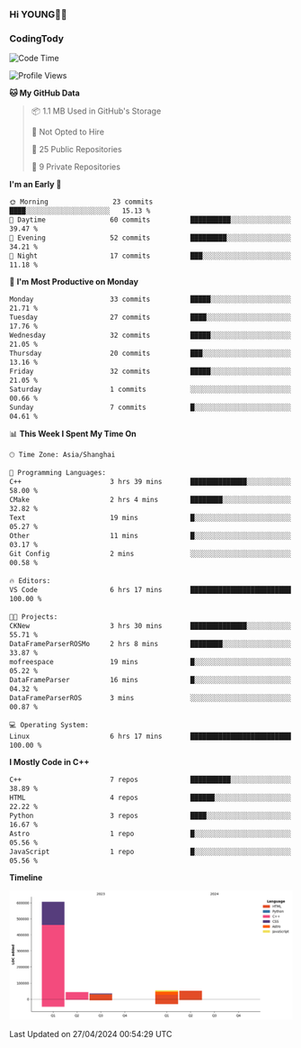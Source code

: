 <!--
**IHKYoung/IHKYoung** is a ✨ _special_ ✨ repository because its `README.md` (this file) appears on your GitHub profile.

Here are some ideas to get you started:

- 🔭 I’m currently working on ...
- 🌱 I’m currently learning ...
- 👯 I’m looking to collaborate on ...
- 🤔 I’m looking for help with ...
- 💬 Ask me about ...
- 📫 How to reach me: ...
- 😄 Pronouns: ...
- ⚡ Fun fact: ...
-->

### Hi YOUNG👋🏻


### CodingTody
<!--START_SECTION:waka-->
![Code Time](http://img.shields.io/badge/Code%20Time-6%20hrs%2017%20mins-blue)

![Profile Views](http://img.shields.io/badge/Profile%20Views-4-blue)

**🐱 My GitHub Data** 

> 📦 1.1 MB Used in GitHub's Storage 
 > 
> 🚫 Not Opted to Hire
 > 
> 📜 25 Public Repositories 
 > 
> 🔑 9 Private Repositories 
 > 
**I'm an Early 🐤** 

```text
🌞 Morning                23 commits          ████░░░░░░░░░░░░░░░░░░░░░   15.13 % 
🌆 Daytime                60 commits          ██████████░░░░░░░░░░░░░░░   39.47 % 
🌃 Evening                52 commits          █████████░░░░░░░░░░░░░░░░   34.21 % 
🌙 Night                  17 commits          ███░░░░░░░░░░░░░░░░░░░░░░   11.18 % 
```
📅 **I'm Most Productive on Monday** 

```text
Monday                   33 commits          █████░░░░░░░░░░░░░░░░░░░░   21.71 % 
Tuesday                  27 commits          ████░░░░░░░░░░░░░░░░░░░░░   17.76 % 
Wednesday                32 commits          █████░░░░░░░░░░░░░░░░░░░░   21.05 % 
Thursday                 20 commits          ███░░░░░░░░░░░░░░░░░░░░░░   13.16 % 
Friday                   32 commits          █████░░░░░░░░░░░░░░░░░░░░   21.05 % 
Saturday                 1 commits           ░░░░░░░░░░░░░░░░░░░░░░░░░   00.66 % 
Sunday                   7 commits           █░░░░░░░░░░░░░░░░░░░░░░░░   04.61 % 
```


📊 **This Week I Spent My Time On** 

```text
🕑︎ Time Zone: Asia/Shanghai

💬 Programming Languages: 
C++                      3 hrs 39 mins       ██████████████░░░░░░░░░░░   58.00 % 
CMake                    2 hrs 4 mins        ████████░░░░░░░░░░░░░░░░░   32.82 % 
Text                     19 mins             █░░░░░░░░░░░░░░░░░░░░░░░░   05.27 % 
Other                    11 mins             █░░░░░░░░░░░░░░░░░░░░░░░░   03.17 % 
Git Config               2 mins              ░░░░░░░░░░░░░░░░░░░░░░░░░   00.58 % 

🔥 Editors: 
VS Code                  6 hrs 17 mins       █████████████████████████   100.00 % 

🐱‍💻 Projects: 
CKNew                    3 hrs 30 mins       ██████████████░░░░░░░░░░░   55.71 % 
DataFrameParserROSMo     2 hrs 8 mins        ████████░░░░░░░░░░░░░░░░░   33.87 % 
mofreespace              19 mins             █░░░░░░░░░░░░░░░░░░░░░░░░   05.22 % 
DataFrameParser          16 mins             █░░░░░░░░░░░░░░░░░░░░░░░░   04.32 % 
DataFrameParserROS       3 mins              ░░░░░░░░░░░░░░░░░░░░░░░░░   00.87 % 

💻 Operating System: 
Linux                    6 hrs 17 mins       █████████████████████████   100.00 % 
```

**I Mostly Code in C++** 

```text
C++                      7 repos             ██████████░░░░░░░░░░░░░░░   38.89 % 
HTML                     4 repos             ██████░░░░░░░░░░░░░░░░░░░   22.22 % 
Python                   3 repos             ████░░░░░░░░░░░░░░░░░░░░░   16.67 % 
Astro                    1 repo              █░░░░░░░░░░░░░░░░░░░░░░░░   05.56 % 
JavaScript               1 repo              █░░░░░░░░░░░░░░░░░░░░░░░░   05.56 % 
```



**Timeline**

![Lines of Code chart](https://raw.githubusercontent.com/IHKYoung/IHKYoung/baseline/assets/bar_graph.png)


 Last Updated on 27/04/2024 00:54:29 UTC
<!--END_SECTION:waka-->
